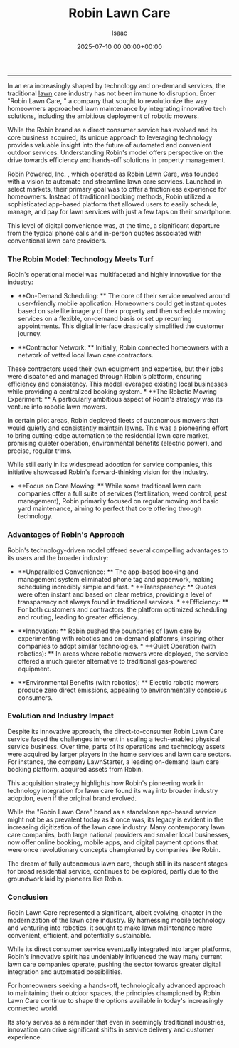 ﻿---
title: Robin Lawn Care
description: In an era increasingly shaped by technology and on-demand services, the traditional lawn care industry has not been immune to disruption.
slug: /robin-lawn-care/
date: 2025-07-10 00:00:00+00:00
lastmod: 2025-07-10 00:00:00+03:00
author: Isaac
categories:
- Lawn Care
- Services
- Technology
tags:
- lawn-care
- robin
- lawn
layout: post
---
---

In an era increasingly shaped by technology and on-demand services, the traditional [lawn](https://pestpolicy.com/10-essential-lawn-and-garden-tools-for-fall/) care industry has not been immune to disruption. Enter "Robin Lawn Care, " a company that sought to revolutionize the way homeowners approached lawn maintenance by integrating innovative tech solutions, including the ambitious deployment of robotic mowers.

While the Robin brand as a direct consumer service has evolved and its core business acquired, its unique approach to leveraging technology provides valuable insight into the future of automated and convenient outdoor services. Understanding Robin's model offers perspective on the drive towards efficiency and hands-off solutions in property management.

Robin Powered, Inc. , which operated as Robin Lawn Care, was founded with a vision to automate and streamline lawn care services. Launched in select markets, their primary goal was to offer a frictionless experience for homeowners. Instead of traditional booking methods, Robin utilized a sophisticated app-based platform that allowed users to easily schedule, manage, and pay for lawn services with just a few taps on their smartphone.

This level of digital convenience was, at the time, a significant departure from the typical phone calls and in-person quotes associated with conventional lawn care providers.

###  The Robin Model: Technology Meets Turf

Robin's operational model was multifaceted and highly innovative for the industry:

* **On-Demand Scheduling: ** The core of their service revolved around user-friendly mobile application. Homeowners could get instant quotes based on satellite imagery of their property and then schedule mowing services on a flexible, on-demand basis or set up recurring appointments. This digital interface drastically simplified the customer journey.

* **Contractor Network: ** Initially, Robin connected homeowners with a network of vetted local lawn care contractors.

These contractors used their own equipment and expertise, but their jobs were dispatched and managed through Robin's platform, ensuring efficiency and consistency. This model leveraged existing local businesses while providing a centralized booking system. * **The Robotic Mowing Experiment: ** A particularly ambitious aspect of Robin's strategy was its venture into robotic lawn mowers.

In certain pilot areas, Robin deployed fleets of autonomous mowers that would quietly and consistently maintain lawns. This was a pioneering effort to bring cutting-edge automation to the residential lawn care market, promising quieter operation, environmental benefits (electric power), and precise, regular trims.

While still early in its widespread adoption for service companies, this initiative showcased Robin's forward-thinking vision for the industry.

* **Focus on Core Mowing: ** While some traditional lawn care companies offer a full suite of services (fertilization, weed control, pest management), Robin primarily focused on regular mowing and basic yard maintenance, aiming to perfect that core offering through technology.

###  Advantages of Robin's Approach

Robin's technology-driven model offered several compelling advantages to its users and the broader industry:

* **Unparalleled Convenience: ** The app-based booking and management system eliminated phone tag and paperwork, making scheduling incredibly simple and fast. * **Transparency: ** Quotes were often instant and based on clear metrics, providing a level of transparency not always found in traditional services. * **Efficiency: ** For both customers and contractors, the platform optimized scheduling and routing, leading to greater efficiency.

* **Innovation: ** Robin pushed the boundaries of lawn care by experimenting with robotics and on-demand platforms, inspiring other companies to adopt similar technologies. * **Quiet Operation (with robotics): ** In areas where robotic mowers were deployed, the service offered a much quieter alternative to traditional gas-powered equipment.

* **Environmental Benefits (with robotics): ** Electric robotic mowers produce zero direct emissions, appealing to environmentally conscious consumers.

###  Evolution and Industry Impact

Despite its innovative approach, the direct-to-consumer Robin Lawn Care service faced the challenges inherent in scaling a tech-enabled physical service business. Over time, parts of its operations and technology assets were acquired by larger players in the home services and lawn care sectors. For instance, the company LawnStarter, a leading on-demand lawn care booking platform, acquired assets from Robin.

This acquisition strategy highlights how Robin's pioneering work in technology integration for lawn care found its way into broader industry adoption, even if the original brand evolved.

While the "Robin Lawn Care" brand as a standalone app-based service might not be as prevalent today as it once was, its legacy is evident in the increasing digitization of the lawn care industry. Many contemporary lawn care companies, both large national providers and smaller local businesses, now offer online booking, mobile apps, and digital payment options that were once revolutionary concepts championed by companies like Robin.

The dream of fully autonomous lawn care, though still in its nascent stages for broad residential service, continues to be explored, partly due to the groundwork laid by pioneers like Robin.

###  Conclusion

Robin Lawn Care represented a significant, albeit evolving, chapter in the modernization of the lawn care industry. By harnessing mobile technology and venturing into robotics, it sought to make lawn maintenance more convenient, efficient, and potentially sustainable.

While its direct consumer service eventually integrated into larger platforms, Robin's innovative spirit has undeniably influenced the way many current lawn care companies operate, pushing the sector towards greater digital integration and automated possibilities.

For homeowners seeking a hands-off, technologically advanced approach to maintaining their outdoor spaces, the principles championed by Robin Lawn Care continue to shape the options available in today's increasingly connected world.

Its story serves as a reminder that even in seemingly traditional industries, innovation can drive significant shifts in service delivery and customer experience.

